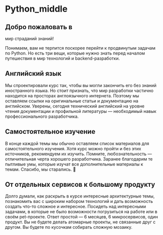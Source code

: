 # Python_middle

## Добро пожаловать в 
мир страданий знаний! 

Понимаем, вам не терпится поскорее перейти к продвинутым задачам
по Python. Но есть три вещи, которые нужно знать перед началом
путешествия в мир технологий и backend-разработки.

## Английский язык

Мы спроектировали курс так, чтобы вы могли закончить его без знаний
иностранного языка. Но стоит признать, что мир разработки частично
находится на просторах англоязычного интернета. Поэтому мы
оставляем ссылки на оригинальные статьи и документацию на
английском. Уверены, сегодня технический английский на уровне чтения
документации и профильной литературы — необходимый навык
профессионального разработчика.

## Самостоятельное изучение

В конце каждой темы мы обычно оставляем список материалов для
самостоятельного изучения. Хотя курс можно пройти и без этих
источников, рекомендуем их изучить. Помните, любознательность —
отличительная черта хорошего разработчика.
Заранее благодарим те пытливые умы, которые изучат все
дополнительные материалы к темам. Спасибо, мы старались. 🖤

## От отдельных сервисов к большому продукту

Долго думали, как раскрыть в курсе интересные архитектурные темы, 
познакомить вас с широким набором технологий и дать возможность
создать что-то сложное и интересное. Посидеть над интересными
задачами, в которые не было возможности погрузиться на работе или в
своём pet-проекте.
Ответ простой — 6 месяцев, 6 микросервисов, один продукт. Вы не
будете делать атомарные проекты, не связанные друг с другом. Вы
будете по кусочкам собирать сложную мозаику.
